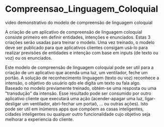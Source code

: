 # Compreensao_Linguagem_Coloquial
video demonstrativo do modelo de compreensão de linguagem coloquial


A criação de um aplicativo de compreensão de linguagem coloquial consiste primeiro em definir entidades, intenções e enunciados. Estas 3 criações serão usadas para treinar o modelo. Uma vez treinado, o modelo deve ser publicado para que aplicativos clientes consigam usá-lo para realizar previsões de entidades e intenção com base em inputs (de texto ou voz) ou os enunciados. 

Este modelo de compreensão de linguagem coloquial pode ser util para a criação de um aplicativo que acenda uma luz, um ventilador, feche um portão. A solução de reconhecimento linguagem (texto ou voz) reconhece a intensão, o objetivo do usuário qdo ele digita um texto ou fala algo. Baseado no modelo previamente treinado, obtém-se uma resposta ou uma "transdução" da intensão. Esse resultado pode ser consumido por outro aplicativo cliente que executará uma ação (acender-apagar uma luz, ligar-desligar um ventilador, abri-fechar um portaõ, ... ou outras ações). Isto pode ser util em inúmeros apps que compõem as casas inteligentes, cidades inteligentes ou qualquer outro funcionalidade cujo objetivo seja melhorar a experiencia do cliente. 
